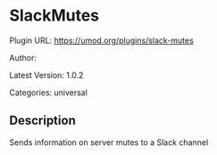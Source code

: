# SlackMutes

Plugin URL: https://umod.org/plugins/slack-mutes

Author: 

Latest Version: 1.0.2

Categories: universal

## Description

Sends information on server mutes to a Slack channel
